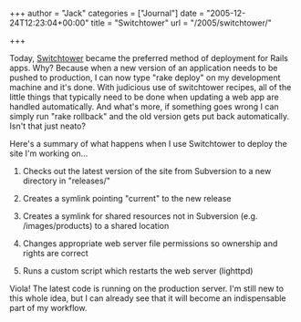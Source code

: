 +++
author = "Jack"
categories = ["Journal"]
date = "2005-12-24T12:23:04+00:00"
title = "Switchtower"
url = "/2005/switchtower/"

+++

Today, [Switchtower](<http://manuals.rubyonrails.com/read/book/17>) became the preferred method of deployment for Rails apps. Why? Because when a new version of an application needs to be pushed to production, I can now type "rake deploy" on my development machine and it's done. With judicious use of switchtower recipes, all of the little things that typically need to be done when updating a web app are handled automatically. And what's more, if something goes wrong I can simply run "rake rollback" and the old version gets put back automatically. Isn't that just neato? 

Here's a summary of what happens when I use Switchtower to deploy the site I'm working on&#8230; 

1. Checks out the latest version of the site from Subversion to a new directory in "releases/" 

2. Creates a symlink pointing "current" to the new release 

3. Creates a symlink for shared resources not in Subversion (e.g. /images/products) to a shared location 

4. Changes appropriate web server file permissions so ownership and rights are correct 

5. Runs a custom script which restarts the web server (lighttpd) 

Viola! The latest code is running on the production server. I'm still new to this whole idea, but I can already see that it will become an indispensable part of my workflow.